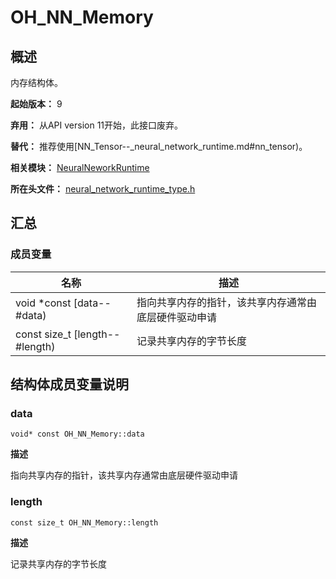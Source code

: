 # OH_NN_Memory


## 概述

内存结构体。

**起始版本：** 9

**弃用：** 从API version 11开始，此接口废弃。

**替代：** 推荐使用[NN_Tensor--_neural_network_runtime.md#nn_tensor)。

**相关模块：** [NeuralNeworkRuntime](capi-_neural_network_runtime.md)

**所在头文件：** [neural_network_runtime_type.h](capi-neural__network__runtime__type_8h.md)


## 汇总


### 成员变量

| 名称 | 描述 | 
| -------- | -------- |
| void \*const [data--#data) | 指向共享内存的指针，该共享内存通常由底层硬件驱动申请 | 
| const size_t [length--#length) | 记录共享内存的字节长度 | 


## 结构体成员变量说明


### data

```
void* const OH_NN_Memory::data
```

**描述**

指向共享内存的指针，该共享内存通常由底层硬件驱动申请


### length

```
const size_t OH_NN_Memory::length
```

**描述**

记录共享内存的字节长度
